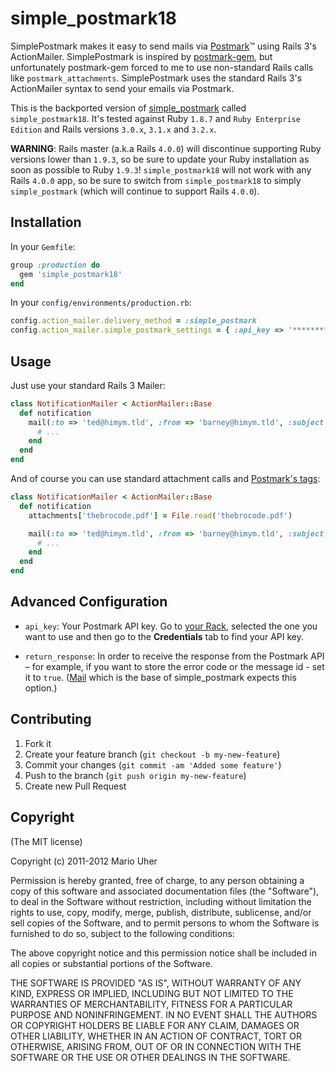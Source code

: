 # simple_postmark18

SimplePostmark makes it easy to send mails via [Postmark](http://postmarkapp.com)™ using Rails 3's ActionMailer.
SimplePostmark is inspired by [postmark-gem](https://github.com/wildbit/postmark-gem), but unfortunately postmark-gem forced to me to use non-standard Rails calls like `postmark_attachments`. SimplePostmark uses the standard Rails 3's ActionMailer syntax to send your emails via Postmark.

This is the backported version of [simple_postmark](https://github.com/haihappen/simple_postmark) called `simple_postmark18`. It's tested against Ruby `1.8.7` and `Ruby Enterprise Edition` and Rails versions `3.0.x`, `3.1.x` and `3.2.x`.

**WARNING**: Rails master (a.k.a Rails `4.0.0`) will discontinue supporting Ruby versions lower than `1.9.3`, so be sure to update your Ruby installation as soon as possible to Ruby `1.9.3`! `simple_postmark18` will not work with any Rails `4.0.0` app, so be sure to switch from `simple_postmark18` to simply `simple_postmark` (which will continue to support Rails `4.0.0`).

## Installation

In your `Gemfile`:

```ruby
group :production do
  gem 'simple_postmark18'
end
```

In your `config/environments/production.rb`:

```ruby
config.action_mailer.delivery_method = :simple_postmark
config.action_mailer.simple_postmark_settings = { :api_key => '********-****-****-****-************' }
```

## Usage

Just use your standard Rails 3 Mailer:

```ruby
class NotificationMailer < ActionMailer::Base
  def notification
    mail(:to => 'ted@himym.tld', :from => 'barney@himym.tld', :subject => "I'm your bro!") do
      # ...
    end
  end
end
```

And of course you can use standard attachment calls and [Postmark's tags](http://developer.postmarkapp.com/developer-build.html#message-format):

```ruby
class NotificationMailer < ActionMailer::Base
  def notification
    attachments['thebrocode.pdf'] = File.read('thebrocode.pdf')

    mail(:to => 'ted@himym.tld', :from => 'barney@himym.tld', :subject => "I'm your bro!", :tag => 'with-attachment') do
      # ...
    end
  end
end
```

## Advanced Configuration

* `api_key`: Your Postmark API key. Go to [your Rack](https://postmarkapp.com/servers),
selected the one you want to use and then go to the **Credentials** tab to find your API key.

* `return_response`: In order to receive the response from the Postmark API
– for example, if you want to store the error code or the message id -
set it to `true`. ([Mail](https://github.com/mikel/mail) which is the base of simple_postmark
expects this option.)

## Contributing

1. Fork it
2. Create your feature branch (`git checkout -b my-new-feature`)
3. Commit your changes (`git commit -am 'Added some feature'`)
4. Push to the branch (`git push origin my-new-feature`)
5. Create new Pull Request

## Copyright

(The MIT license)

Copyright (c) 2011-2012 Mario Uher

Permission is hereby granted, free of charge, to any person obtaining
a copy of this software and associated documentation files (the
"Software"), to deal in the Software without restriction, including
without limitation the rights to use, copy, modify, merge, publish,
distribute, sublicense, and/or sell copies of the Software, and to
permit persons to whom the Software is furnished to do so, subject to
the following conditions:

The above copyright notice and this permission notice shall be
included in all copies or substantial portions of the Software.

THE SOFTWARE IS PROVIDED "AS IS", WITHOUT WARRANTY OF ANY KIND,
EXPRESS OR IMPLIED, INCLUDING BUT NOT LIMITED TO THE WARRANTIES OF
MERCHANTABILITY, FITNESS FOR A PARTICULAR PURPOSE AND
NONINFRINGEMENT. IN NO EVENT SHALL THE AUTHORS OR COPYRIGHT HOLDERS BE
LIABLE FOR ANY CLAIM, DAMAGES OR OTHER LIABILITY, WHETHER IN AN ACTION
OF CONTRACT, TORT OR OTHERWISE, ARISING FROM, OUT OF OR IN CONNECTION
WITH THE SOFTWARE OR THE USE OR OTHER DEALINGS IN THE SOFTWARE.

